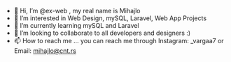 - 👋 Hi, I’m @ex-web , my real name is Mihajlo
- 👀 I’m interested in Web Design, mySQL, Laravel, Web App Projects
- 🌱 I’m currently learning mySQL and Laravel
- 💞️ I’m looking to collaborate to all developers and designers :)
- 📫 How to reach me ... you can reach me through Instagram: _vargaa7 or Email: mihajlo@cnt.rs

<!---
ex-web/ex-web is a ✨ special ✨ repository because its `README.md` (this file) appears on your GitHub profile.
You can click the Preview link to take a look at your changes.
--->
